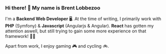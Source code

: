 ### Hi there! :wave: My name is Brent Lobbezoo

I'm a **Backend Web Developer** :desktop_computer:. At the time of writing, I primarily work with **PHP** (Symfony) & **Javascript** (Angularjs & Angular). **React** has gotten my attention aswell, but still trying to gain some more experience on that framework! :student:

Apart from work, I enjoy gaming :video_game: and cycling :bike:.
